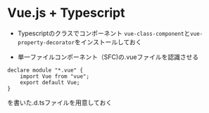 # Vue.js + Typescript

- Typescriptのクラスでコンポーネント
`vue-class-component`と`vue-property-decorator`をインストールしておく

- 単一ファイルコンポーネント（SFC)の.vueファイルを認識させる
```
declare module "*.vue" {
    import Vue from "vue";
    export default Vue;
}
```
を書いた.d.tsファイルを用意しておく